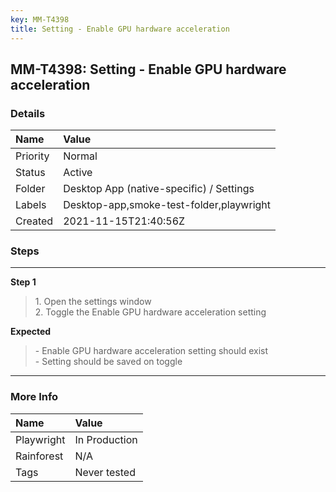 ```yaml
---
key: MM-T4398
title: Setting - Enable GPU hardware acceleration
---
```


## MM-T4398: Setting - Enable GPU hardware acceleration

### Details

| Name     | Value                                    |
| :------- | :--------------------------------------- |
| Priority | Normal                                   |
| Status   | Active                                   |
| Folder   | Desktop App (native-specific) / Settings |
| Labels   | Desktop-app,smoke-test-folder,playwright |
| Created  | 2021-11-15T21:40:56Z                     |

### Steps

<hr/>

**Step 1**

> <article>1. Open the settings window<br />2. Toggle the Enable GPU hardware acceleration setting</article>

**Expected**

> <article>- Enable GPU hardware acceleration setting should exist<br />- Setting should be saved on toggle</article>

<hr/>

### More Info

| Name       | Value         |
| :--------- | :------------ |
| Playwright | In Production |
| Rainforest | N/A           |
| Tags       | Never tested  |
